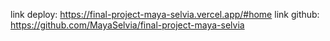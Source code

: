 link deploy: https://final-project-maya-selvia.vercel.app/#home
link github: https://github.com/MayaSelvia/final-project-maya-selvia